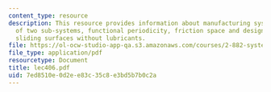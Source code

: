 ```yaml
---
content_type: resource
description: This resource provides information about manufacturing system composed
  of two sub-systems, functional periodicity, friction space and design of low friction
  sliding surfaces without lubricants.
file: https://ol-ocw-studio-app-qa.s3.amazonaws.com/courses/2-882-system-design-and-analysis-based-on-ad-and-complexity-theories-spring-2005/7ed8510e0d2ee83c35c8e3bd5b7b0c2a_lec406.pdf
file_type: application/pdf
resourcetype: Document
title: lec406.pdf
uid: 7ed8510e-0d2e-e83c-35c8-e3bd5b7b0c2a
---
```

